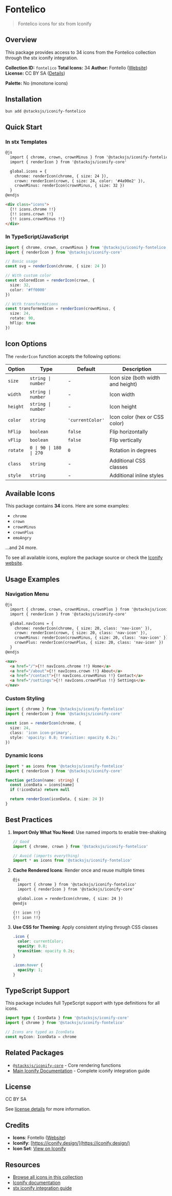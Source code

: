 # Fontelico

> Fontelico icons for stx from Iconify

## Overview

This package provides access to 34 icons from the Fontelico collection through the stx iconify integration.

**Collection ID:** `fontelico`
**Total Icons:** 34
**Author:** Fontello ([Website](https://github.com/fontello/fontelico.font))
**License:** CC BY SA ([Details](https://creativecommons.org/licenses/by-sa/3.0/))

**Palette:** No (monotone icons)

## Installation

```bash
bun add @stacksjs/iconify-fontelico
```

## Quick Start

### In stx Templates

```html
@js
  import { chrome, crown, crownMinus } from '@stacksjs/iconify-fontelico'
  import { renderIcon } from '@stacksjs/iconify-core'

  global.icons = {
    chrome: renderIcon(chrome, { size: 24 }),
    crown: renderIcon(crown, { size: 24, color: '#4a90e2' }),
    crownMinus: renderIcon(crownMinus, { size: 32 })
  }
@endjs

<div class="icons">
  {!! icons.chrome !!}
  {!! icons.crown !!}
  {!! icons.crownMinus !!}
</div>
```

### In TypeScript/JavaScript

```typescript
import { chrome, crown, crownMinus } from '@stacksjs/iconify-fontelico'
import { renderIcon } from '@stacksjs/iconify-core'

// Basic usage
const svg = renderIcon(chrome, { size: 24 })

// With custom color
const coloredIcon = renderIcon(crown, {
  size: 32,
  color: '#ff0000'
})

// With transformations
const transformedIcon = renderIcon(crownMinus, {
  size: 24,
  rotate: 90,
  hFlip: true
})
```

## Icon Options

The `renderIcon` function accepts the following options:

| Option | Type | Default | Description |
|--------|------|---------|-------------|
| `size` | `string \| number` | - | Icon size (both width and height) |
| `width` | `string \| number` | - | Icon width |
| `height` | `string \| number` | - | Icon height |
| `color` | `string` | `'currentColor'` | Icon color (hex or CSS color) |
| `hFlip` | `boolean` | `false` | Flip horizontally |
| `vFlip` | `boolean` | `false` | Flip vertically |
| `rotate` | `0 \| 90 \| 180 \| 270` | `0` | Rotation in degrees |
| `class` | `string` | - | Additional CSS classes |
| `style` | `string` | - | Additional inline styles |

## Available Icons

This package contains **34** icons. Here are some examples:

- `chrome`
- `crown`
- `crownMinus`
- `crownPlus`
- `emoAngry`

...and 24 more.

To see all available icons, explore the package source or check the [Iconify website](https://icon-sets.iconify.design/fontelico/).

## Usage Examples

### Navigation Menu

```html
@js
  import { chrome, crown, crownMinus, crownPlus } from '@stacksjs/iconify-fontelico'
  import { renderIcon } from '@stacksjs/iconify-core'

  global.navIcons = {
    chrome: renderIcon(chrome, { size: 20, class: 'nav-icon' }),
    crown: renderIcon(crown, { size: 20, class: 'nav-icon' }),
    crownMinus: renderIcon(crownMinus, { size: 20, class: 'nav-icon' }),
    crownPlus: renderIcon(crownPlus, { size: 20, class: 'nav-icon' })
  }
@endjs

<nav>
  <a href="/">{!! navIcons.chrome !!} Home</a>
  <a href="/about">{!! navIcons.crown !!} About</a>
  <a href="/contact">{!! navIcons.crownMinus !!} Contact</a>
  <a href="/settings">{!! navIcons.crownPlus !!} Settings</a>
</nav>
```

### Custom Styling

```typescript
import { chrome } from '@stacksjs/iconify-fontelico'
import { renderIcon } from '@stacksjs/iconify-core'

const icon = renderIcon(chrome, {
  size: 24,
  class: 'icon icon-primary',
  style: 'opacity: 0.8; transition: opacity 0.2s;'
})
```

### Dynamic Icons

```typescript
import * as icons from '@stacksjs/iconify-fontelico'
import { renderIcon } from '@stacksjs/iconify-core'

function getIcon(name: string) {
  const iconData = icons[name]
  if (!iconData) return null

  return renderIcon(iconData, { size: 24 })
}
```

## Best Practices

1. **Import Only What You Need**: Use named imports to enable tree-shaking
   ```typescript
   // Good
   import { chrome, crown } from '@stacksjs/iconify-fontelico'

   // Avoid (imports everything)
   import * as icons from '@stacksjs/iconify-fontelico'
   ```

2. **Cache Rendered Icons**: Render once and reuse multiple times
   ```html
   @js
     import { chrome } from '@stacksjs/iconify-fontelico'
     import { renderIcon } from '@stacksjs/iconify-core'

     global.icon = renderIcon(chrome, { size: 24 })
   @endjs

   {!! icon !!}
   {!! icon !!}
   ```

3. **Use CSS for Theming**: Apply consistent styling through CSS classes
   ```css
   .icon {
     color: currentColor;
     opacity: 0.8;
     transition: opacity 0.2s;
   }

   .icon:hover {
     opacity: 1;
   }
   ```

## TypeScript Support

This package includes full TypeScript support with type definitions for all icons.

```typescript
import type { IconData } from '@stacksjs/iconify-core'
import { chrome } from '@stacksjs/iconify-fontelico'

// Icons are typed as IconData
const myIcon: IconData = chrome
```

## Related Packages

- [`@stacksjs/iconify-core`](../iconify-core) - Core rendering functions
- [Main Iconify Documentation](../../docs/iconify.md) - Complete iconify integration guide

## License

CC BY SA

See [license details](https://creativecommons.org/licenses/by-sa/3.0/) for more information.

## Credits

- **Icons**: Fontello ([Website](https://github.com/fontello/fontelico.font))
- **Iconify**: [https://iconify.design/](https://iconify.design/)
- **Icon Set**: [View on Iconify](https://icon-sets.iconify.design/fontelico/)

## Resources

- [Browse all icons in this collection](https://icon-sets.iconify.design/fontelico/)
- [Iconify documentation](https://iconify.design/docs/)
- [stx iconify integration guide](../../docs/iconify.md)
